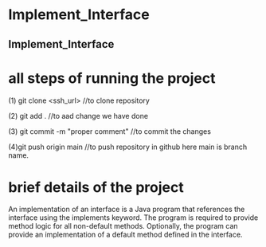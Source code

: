 # Implement_Interface


## Implement_Interface

# all steps of running the project

(1) git clone <ssh_url>  //to clone repository

(2) git add .  //to aad change we have done

(3) git commit -m "proper comment" //to commit the changes

(4)git push origin main //to push repository in github here main is branch name.

# brief details of the project

An implementation of an interface is a Java program that references the interface using the implements keyword. 
The program is required to provide method logic for all non-default methods. Optionally, the program can provide an implementation of a default method defined in the interface.

